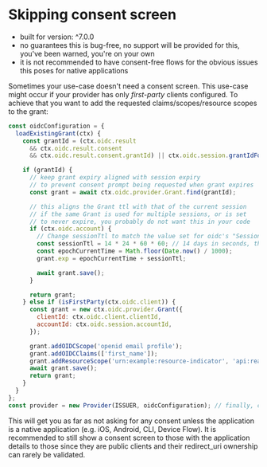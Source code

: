 # Skipping consent screen

- built for version: ^7.0.0
- no guarantees this is bug-free, no support will be provided for this, you've been warned, you're on
your own
- it is not recommended to have consent-free flows for the obvious issues this poses for native
applications

Sometimes your use-case doesn't need a consent screen.
This use-case might occur if your provider has only *first-party* clients configured.
To achieve that you want to add the requested claims/scopes/resource scopes to the grant:

```js
const oidcConfiguration = {
  loadExistingGrant(ctx) {
    const grantId = (ctx.oidc.result
      && ctx.oidc.result.consent
      && ctx.oidc.result.consent.grantId) || ctx.oidc.session.grantIdFor(ctx.oidc.client.clientId);

    if (grantId) {
      // keep grant expiry aligned with session expiry
      // to prevent consent prompt being requested when grant expires
      const grant = await ctx.oidc.provider.Grant.find(grantId);

      // this aligns the Grant ttl with that of the current session
      // if the same Grant is used for multiple sessions, or is set
      // to never expire, you probably do not want this in your code
      if (ctx.oidc.account) {
        // Change sessionTtl to match the value set for oidc's "Session.ttl" in your configuration
        const sessionTtl = 14 * 24 * 60 * 60; // 14 days in seconds, the default session ttl
        const epochCurrentTime = Math.floor(Date.now() / 1000);
        grant.exp = epochCurrentTime + sessionTtl;

        await grant.save();
      }

      return grant;
    } else if (isFirstParty(ctx.oidc.client)) {
      const grant = new ctx.oidc.provider.Grant({
        clientId: ctx.oidc.client.clientId,
        accountId: ctx.oidc.session.accountId,
      });

      grant.addOIDCScope('openid email profile');
      grant.addOIDCClaims(['first_name']);
      grant.addResourceScope('urn:example:resource-indicator', 'api:read api:write');
      await grant.save();
      return grant;
    }
  }
};
const provider = new Provider(ISSUER, oidcConfiguration); // finally, configure your provider
```

This will get you as far as not asking for any consent unless the application is a native
application (e.g. iOS, Android, CLI, Device Flow). It is recommended to still show a consent
screen to those with the application details to those since they are public clients and their
redirect_uri ownership can rarely be validated.

